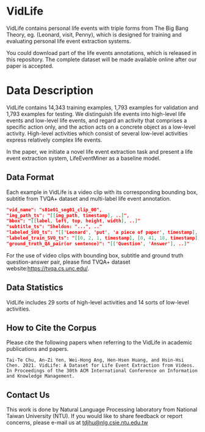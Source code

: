 # VidLife 

VidLife contains personal life events with triple forms from The Big Bang Theory, eg. (Leonard, visit, Penny), which is designed for training and evaluating personal life event extraction systems.

You could download part of the life events annotations, which is released in this repository.
The complete dataset will be made available online after our paper is accepted.

# Data Description

VidLife contains 14,343 training examples, 1,793 examples for validation and 1,793 examples for testing.
We distinguish life events into high-level life events and low-level life events, and regard an activity that comprises a specific action only, and the action acts on a concrete object as a low-level activity. High-level activities which consist of several low-level activities express relatively complex life events.

In the paper, we initiate a novel life event extraction task and present a life event extraction system, LifeEventMiner as a baseline model.

## Data Format 

Each example in VidLife is a video clip with its corresponding bounding box, subtitle from TVQA+ dataset and multi-label life event annotation.

```json
"vid_name": "s01e01_seg01_clip_00",
"img_path_ts": "[[img_path, timestamp], ..]",
"bbox": "[[label, left, top, height, width], ..]"
"subtitle_ts": "Sheldon: "...", .."
"labeled_SVO_ts": "[['Leonard', 'put', 'a piece of paper', timestamp], ['Leonard', 'hold', 'hand', timestamp]]"
"labeled_train_SVO_ts": "[[0, 2, 1, timestamp], [0, 41, 18, timestamp]]"
"ground_truth_QA_pair(or sentence)": "[['Question', 'Answer'], ..]"
```

For the use of video clips with bounding box, subtitle and ground truth question-answer pair, please find TVQA+ dataset website:https://tvqa.cs.unc.edu/.

## Data Statistics

VidLife includes 29 sorts of high-level activities and 14 sorts of low-level activities.

## How to Cite the Corpus

Please cite the following papers when referring to the VidLife in academic publications and papers.

    Tai-Te Chu, An-Zi Yen, Wei-Hong Ang, Hen-Hsen Huang, and Hsin-Hsi Chen. 2021. VidLife: A Dataset for Life Event Extraction from Videos. In Proceedings of the 30th ACM International Conference on Information and Knowledge Management.

## Contact Us

This work is done by Natural Language Processing laboratory from National Taiwan University (NTU).
If you would like to share feedback or report concerns, please e-mail us at <tdjhu@nlg.csie.ntu.edu.tw>



